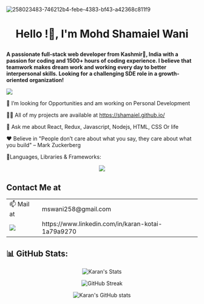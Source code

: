 ![258023483-746212b4-febe-4383-bf43-a42368c811f9](https://github.com/karnking/karnking/assets/68837552/4ff069dd-5c5c-4a58-98de-5207fd6c235e)

# **<p align="center">Hello <devlopers/>!👋, I'm Mohd Shamaiel Wani</p>**
**A passionate full-stack web developer from Kashmir🍁, India with a passion for coding and 1500+ hours of coding experience. I believe that teamwork makes dream work and working every day to better interpersonal skills. Looking for a challenging SDE role in a growth-oriented organization!**

![](https://komarev.com/ghpvc/?username=shamaiel&label=Profile%20views&color=0e75b6&style=flat)


🌱 I’m looking for Opportunities and am working on Personal Development

👨‍💻 All of my projects are available at https://shamaiel.github.io/

💬 Ask me about React, Redux, Javascript, Nodejs, HTML, CSS Or life

 :heart: Believe in "People don’t care about what you say, they care about what you build" – Mark Zuckerberg

🧩Languages, Libraries & Frameworks:
<p align="center">
  <a href="https://skillicons.dev">
    <img src="https://skillicons.dev/icons?i=react,js,html,css,redux,nextjs,typescript,tailwind,python,java,mysql,git" />
  </a>
</p>

## Contact Me at 

<table>
  <tr>
   <td>📫 Mail at</td>
   <td>mswani258@gmail.com</td>
   </tr>
  <tr>
    <td valign="end"><a target="_blank" href="https://www.linkedin.com/in/karan-kotai-1a79a9270"><img src="https://img.shields.io/badge/LinkedIn-0077B5?style=for-the-badge&logo=linkedin&logoColor=white" /></a></td>
    <td valign="center">https://www.linkedin.com/in/karan-kotai-1a79a9270</td>
  </tr>
</table>

## 📊 **GitHub Stats**:

<div align="center">

![Karan's Stats](https://github-readme-stats.vercel.app/api/top-langs/?username=karnking&layout=pie&theme=dark)

![GitHub Streak](https://github-readme-streak-stats.herokuapp.com?user=karnking&theme=github-dark&hide_border=true&date_format=j%20M%5B%20Y%5D)
  
![Karan's GitHub stats](https://github-readme-stats.vercel.app/api?username=karnking&show_icons=true&theme=radical)

</div>
